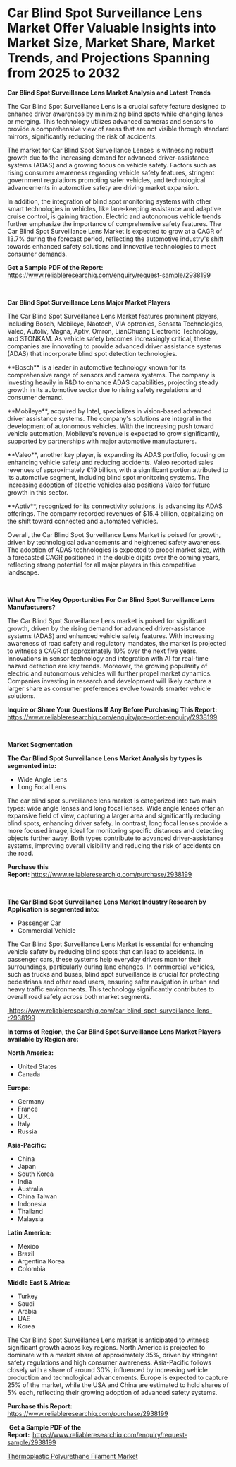 <p><h1>Car Blind Spot Surveillance Lens Market Offer Valuable Insights into Market Size, Market Share, Market Trends, and Projections Spanning from 2025 to 2032</h1></p><p><strong>Car Blind Spot Surveillance Lens Market Analysis and Latest Trends</strong></p>
<p><p>The Car Blind Spot Surveillance Lens is a crucial safety feature designed to enhance driver awareness by minimizing blind spots while changing lanes or merging. This technology utilizes advanced cameras and sensors to provide a comprehensive view of areas that are not visible through standard mirrors, significantly reducing the risk of accidents. </p><p>The market for Car Blind Spot Surveillance Lenses is witnessing robust growth due to the increasing demand for advanced driver-assistance systems (ADAS) and a growing focus on vehicle safety. Factors such as rising consumer awareness regarding vehicle safety features, stringent government regulations promoting safer vehicles, and technological advancements in automotive safety are driving market expansion. </p><p>In addition, the integration of blind spot monitoring systems with other smart technologies in vehicles, like lane-keeping assistance and adaptive cruise control, is gaining traction. Electric and autonomous vehicle trends further emphasize the importance of comprehensive safety features. The Car Blind Spot Surveillance Lens Market is expected to grow at a CAGR of 13.7% during the forecast period, reflecting the automotive industry's shift towards enhanced safety solutions and innovative technologies to meet consumer demands.</p></p>
<p><strong>Get a Sample PDF of the Report:&nbsp;</strong> <a href="https://www.reliableresearchiq.com/enquiry/request-sample/2938199?utm_campaign=3106&utm_medium=2&utm_source=Github&utm_content=ia&utm_term=15032025&utm_id=car-blind-spot-surveillance-lens">https://www.reliableresearchiq.com/enquiry/request-sample/2938199</a></p>
<p>&nbsp;</p>
<p><strong>Car Blind Spot Surveillance Lens Major Market Players</strong></p>
<p><p>The Car Blind Spot Surveillance Lens Market features prominent players, including Bosch, Mobileye, Naotech, VIA optronics, Sensata Technologies, Valeo, Autoliv, Magna, Aptiv, Omron, LianChuang Electronic Technology, and STONKAM. As vehicle safety becomes increasingly critical, these companies are innovating to provide advanced driver assistance systems (ADAS) that incorporate blind spot detection technologies.</p><p>**Bosch** is a leader in automotive technology known for its comprehensive range of sensors and camera systems. The company is investing heavily in R&D to enhance ADAS capabilities, projecting steady growth in its automotive sector due to rising safety regulations and consumer demand.</p><p>**Mobileye**, acquired by Intel, specializes in vision-based advanced driver assistance systems. The company's solutions are integral in the development of autonomous vehicles. With the increasing push toward vehicle automation, Mobileye's revenue is expected to grow significantly, supported by partnerships with major automotive manufacturers.</p><p>**Valeo**, another key player, is expanding its ADAS portfolio, focusing on enhancing vehicle safety and reducing accidents. Valeo reported sales revenues of approximately €19 billion, with a significant portion attributed to its automotive segment, including blind spot monitoring systems. The increasing adoption of electric vehicles also positions Valeo for future growth in this sector.</p><p>**Aptiv**, recognized for its connectivity solutions, is advancing its ADAS offerings. The company recorded revenues of $15.4 billion, capitalizing on the shift toward connected and automated vehicles. </p><p>Overall, the Car Blind Spot Surveillance Lens Market is poised for growth, driven by technological advancements and heightened safety awareness. The adoption of ADAS technologies is expected to propel market size, with a forecasted CAGR positioned in the double digits over the coming years, reflecting strong potential for all major players in this competitive landscape.</p></p>
<p>&nbsp;</p>
<p><strong>What Are The Key Opportunities For Car Blind Spot Surveillance Lens Manufacturers?</strong></p>
<p><p>The Car Blind Spot Surveillance Lens market is poised for significant growth, driven by the rising demand for advanced driver-assistance systems (ADAS) and enhanced vehicle safety features. With increasing awareness of road safety and regulatory mandates, the market is projected to witness a CAGR of approximately 10% over the next five years. Innovations in sensor technology and integration with AI for real-time hazard detection are key trends. Moreover, the growing popularity of electric and autonomous vehicles will further propel market dynamics. Companies investing in research and development will likely capture a larger share as consumer preferences evolve towards smarter vehicle solutions.</p></p>
<p><strong>Inquire or Share Your Questions If Any Before Purchasing This Report:</strong> <a href="https://www.reliableresearchiq.com/enquiry/pre-order-enquiry/2938199?utm_campaign=3106&utm_medium=2&utm_source=Github&utm_content=ia&utm_term=15032025&utm_id=car-blind-spot-surveillance-lens">https://www.reliableresearchiq.com/enquiry/pre-order-enquiry/2938199</a></p>
<p>&nbsp;</p>
<p><strong>Market Segmentation</strong></p>
<p><strong>The Car Blind Spot Surveillance Lens Market Analysis by types is segmented into:</strong></p>
<p><ul><li>Wide Angle Lens</li><li>Long Focal Lens</li></ul></p>
<p><p>The car blind spot surveillance lens market is categorized into two main types: wide angle lenses and long focal lenses. Wide angle lenses offer an expansive field of view, capturing a larger area and significantly reducing blind spots, enhancing driver safety. In contrast, long focal lenses provide a more focused image, ideal for monitoring specific distances and detecting objects further away. Both types contribute to advanced driver-assistance systems, improving overall visibility and reducing the risk of accidents on the road.</p></p>
<p><strong>Purchase this Report:&nbsp;</strong><a href="https://www.reliableresearchiq.com/purchase/2938199?utm_campaign=3106&utm_medium=2&utm_source=Github&utm_content=ia&utm_term=15032025&utm_id=car-blind-spot-surveillance-lens">https://www.reliableresearchiq.com/purchase/2938199</a></p>
<p>&nbsp;</p>
<p><strong>The Car Blind Spot Surveillance Lens Market Industry Research by Application is segmented into:</strong></p>
<p><ul><li>Passenger Car</li><li>Commercial Vehicle</li></ul></p>
<p><p>The Car Blind Spot Surveillance Lens Market is essential for enhancing vehicle safety by reducing blind spots that can lead to accidents. In passenger cars, these systems help everyday drivers monitor their surroundings, particularly during lane changes. In commercial vehicles, such as trucks and buses, blind spot surveillance is crucial for protecting pedestrians and other road users, ensuring safer navigation in urban and heavy traffic environments. This technology significantly contributes to overall road safety across both market segments.</p></p>
<p><a href="https://www.reliableresearchiq.com/car-blind-spot-surveillance-lens-r2938199?utm_campaign=3106&utm_medium=2&utm_source=Github&utm_content=ia&utm_term=15032025&utm_id=car-blind-spot-surveillance-lens">&nbsp;https://www.reliableresearchiq.com/car-blind-spot-surveillance-lens-r2938199</a></p>
<p><strong>In terms of Region, the Car Blind Spot Surveillance Lens Market Players available by Region are:</strong></p>
<p>
    <p> <strong> North America: </strong>
        <ul>
            <li>United States</li>
            <li>Canada</li>
        </ul>
        </p> 
    <p> <strong> Europe: </strong>
        <ul>
            <li>Germany</li>
            <li>France</li>
            <li>U.K.</li>
            <li>Italy</li>
            <li>Russia</li>
        </ul>
        </p> 
    <p> <strong> Asia-Pacific: </strong>
        <ul>
            <li>China</li>
            <li>Japan</li>
            <li>South Korea</li>
            <li>India</li>
            <li>Australia</li>
            <li>China Taiwan</li>
            <li>Indonesia</li>
            <li>Thailand</li>
            <li>Malaysia</li>
        </ul>
        </p> 
    <p> <strong> Latin America: </strong>
        <ul>
            <li>Mexico</li>
            <li>Brazil</li>
            <li>Argentina Korea</li>
            <li>Colombia</li>
        </ul>
        </p> 
    <p> <strong> Middle East & Africa: </strong>
        <ul>
            <li>Turkey</li>
            <li>Saudi</li>
            <li>Arabia</li>
            <li>UAE</li>
            <li>Korea</li>
        </ul>
    </p>
    </p>
<p><p>The Car Blind Spot Surveillance Lens market is anticipated to witness significant growth across key regions. North America is projected to dominate with a market share of approximately 35%, driven by stringent safety regulations and high consumer awareness. Asia-Pacific follows closely with a share of around 30%, influenced by increasing vehicle production and technological advancements. Europe is expected to capture 25% of the market, while the USA and China are estimated to hold shares of 5% each, reflecting their growing adoption of advanced safety systems.</p></p>
<p><strong>Purchase this Report: </strong><a href="https://www.reliableresearchiq.com/purchase/2938199?utm_campaign=3106&utm_medium=2&utm_source=Github&utm_content=ia&utm_term=15032025&utm_id=car-blind-spot-surveillance-lens">https://www.reliableresearchiq.com/purchase/2938199</a></p>
<p>&nbsp;<strong>Get a Sample PDF of the Report:&nbsp;&nbsp;</strong><a href="https://www.reliableresearchiq.com/enquiry/request-sample/2938199?utm_campaign=3106&utm_medium=2&utm_source=Github&utm_content=ia&utm_term=15032025&utm_id=car-blind-spot-surveillance-lens">https://www.reliableresearchiq.com/enquiry/request-sample/2938199</a></p>
<p><strong></strong></p>
<p><p><a href="https://github.com/ternainglin/Market-Research-Report-List-1/blob/main/thermoplastic-polyurethane-filament-market.md?utm_campaign=3106&utm_medium=2&utm_source=Github&utm_content=ia&utm_term=15032025&utm_id=car-blind-spot-surveillance-lens">Thermoplastic Polyurethane Filament Market</a></p></p>